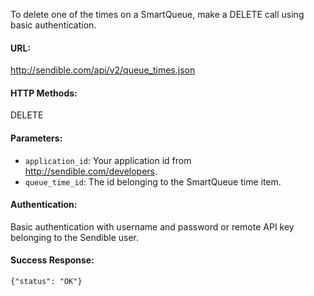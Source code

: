 To delete one of the times on a SmartQueue, make a DELETE call using basic authentication.

#### URL: ####
http://sendible.com/api/v2/queue_times.json

#### HTTP Methods: ####
DELETE

#### Parameters: ####
  * `application_id`: Your application id from http://sendible.com/developers.
  * `queue_time_id`: The id belonging to the SmartQueue time item.

#### Authentication: ####
Basic authentication with username and password or remote API key belonging to the Sendible user.

#### Success Response: ####
```
{"status": "OK"}
```
